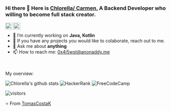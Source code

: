 ### Hi there 👋 Here is [Chlorella/ Carmen](https://chlorella.github.io/about/), A Backend Developer who willing to become full stack creator.

<!--
**chlorella/chlorella** is a ✨ _special_ ✨ repository because its `README.md` (this file) appears on your GitHub profile.

Here are some ideas to get you started:

- 🔭 I’m currently working on ...
- 🌱 I’m currently learning ...
- 👯 I’m looking to collaborate on ...
- 🤔 I’m looking for help with ...
- 💬 Ask me about ...
- 📫 How to reach me: ...
- 😄 Pronouns: ...
- ⚡ Fun fact: ...
-->

<a href="https://www.linkedin.com/in/carmen-chan-0723/">
  <img align="left" alt="LinkedIn" width="22px" src="https://cdn.jsdelivr.net/npm/simple-icons@v3/icons/linkedin.svg" />
</a>
<a href="https://medium.com">
  <img align="left" alt="TomasCostaK Medium" width="22px" src="https://cdn.jsdelivr.net/npm/simple-icons@v3/icons/medium.svg"/>
</a>

<div>
  
<br />
<p>

- 🌱 I’m currently working on **Java, Kotlin**
- 👯 If you have any projects you would like to colaborate, reach out to me.
- 💬 Ask me about **anything**
- 📫 How to reach me: 0x4i5wst@anonaddy.me

</h4>
</div>

<br />

<div><p>My overview: </p></div>

![Chlorella's github stats](https://github-readme-stats.vercel.app/api?username=chlorella&show_icons=true)
![HackerRank](https://www.hackerrank.com/carmenchan23?hr_r=1)
![FreeCodeCamp](https://www.freecodecamp.org/chlorella)
<br />

<!-- Optional Visitors badge: -->
![visitors](https://visitor-badge.laobi.icu/badge?page_id=chlorella.chlorella)

⭐️ From [TomasCostaK](https://github.com/TomasCostaK/TomasCostaK) 

<br />
